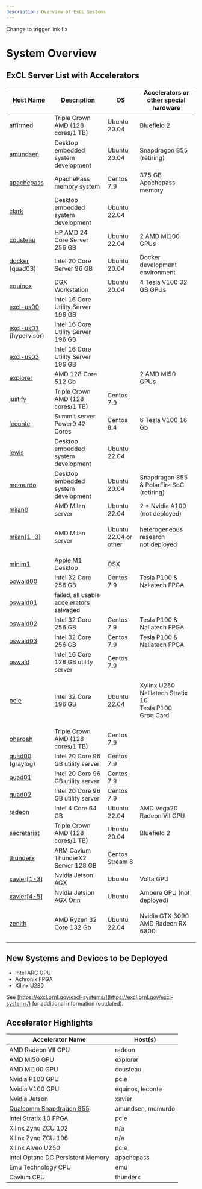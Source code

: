 ```yaml
---
description: Overview of ExCL Systems
---
```


Change to trigger link fix

# System Overview

## ExCL Server List with Accelerators

| Host Name                            | Description                              | OS                    | Accelerators or other special hardware                                 |
| ------------------------------------ | ---------------------------------------- | --------------------- | ---------------------------------------------------------------------- |
| [affirmed](affirmed.md)              | Triple Crown AMD (128 cores/1 TB)        | Ubuntu 20.04          | Bluefield 2                                                            |
| [amundsen](amundsen.md)              | Desktop embedded system development      | Ubuntu 20.04          | Snapdragon 855 (retiring)                                              |
| [apachepass](apachepass.md)          | ApachePass memory system                 | Centos 7.9            | 375 GB Apachepass memory                                               |
| [clark](clark.md)                    | Desktop embedded system development      | Ubuntu 22.04          |                                                                        |
| [cousteau](cousteau.md)              | HP AMD 24 Core Server 256 GB             | Ubuntu 22.04          | 2 AMD MI100 GPUs                                                       |
| [docker](docker.md) (quad03)         | Intel 20 Core Server 96 GB               | Ubuntu 20.04          | Docker development environment                                         |
| [equinox](equinox.md)                | DGX Workstation                          | Ubuntu 20.04          | 4 Tesla V100 32 GB GPUs                                                |
| [excl-us00](excl-us.md)              | Intel 16 Core Utility Server 196 GB      |                       |                                                                        |
| [excl-us01](excl-us.md) (hypervisor) | Intel 16 Core Utility Server 196 GB      |                       |                                                                        |
| [excl-us03](excl-us.md)              | Intel 16 Core Utility Server 196 GB      |                       |                                                                        |
| [explorer](explorer.md)              | AMD 128 Core 512 Gb                      |                       | 2 AMD MI50 GPUs                                                        |
| [justify](justify.md)                | Triple Crown AMD (128 cores/1 TB)        | Centos 7.9            |                                                                        |
| [leconte](leconte.md)                | Summit server Power9 42 Cores            | Centos 8.4            | 6 Tesla V100 16 Gb                                                     |
| [lewis](lewis.md)                    | Desktop embedded system development      | Ubuntu 22.04          |                                                                        |
| [mcmurdo](mcmurdo.md)                | Desktop embedded system development      | Ubuntu 20.04          | Snapdragon 855 & PolarFire SoC (retiring)                              |
| [milan0](milan.md)                   | AMD Milan server                         | Ubuntu 22.04          | 2 \* Nvidia A100 (not deployed)                                        |
| [milan\[1-3\]](milan.md)             | AMD Milan server                         | Ubuntu 22.04 or other | <p>heterogeneous research<br>not deployed</p>                          |
| [minim1](minim1.md)                  | Apple M1 Desktop                         | OSX                   |                                                                        |
| [oswald00](oswald.md)                | Intel 32 Core 256 GB                     | Centos 7.9            | Tesla P100 & Nallatech FPGA                                            |
| [oswald01](oswald.md)                | failed, all usable accelerators salvaged |                       |                                                                        |
| [oswald02](oswald.md)                | Intel 32 Core 256 GB                     | Centos 7.9            | Tesla P100 & Nallatech FPGA                                            |
| [oswald03](oswald.md)                | Intel 32 Core 256 GB                     | Centos 7.9            | Tesla P100 & Nallatech FPGA                                            |
| [oswald](oswald.md)                  | Intel 16 Core 128 GB utility server      | Centos 7.9            |                                                                        |
| [pcie](pcie.md)                      | Intel 32 Core 196 GB                     | Ubuntu 22.04          | <p>Xylinx U250<br>Nalllatech Stratix 10<br>Tesla P100<br>Groq Card</p> |
| [pharoah](pharoah.md)                | Triple Crown AMD (128 cores/1 TB)        | Centos 7.9            |                                                                        |
| [quad00](quad.md) (graylog)          | Intel 20 Core 96 GB utility server       | Centos 7.9            |                                                                        |
| [quad01](quad.md)                    | Intel 20 Core 96 GB utility server       | Centos 7.9            |                                                                        |
| [quad02](quad.md)                    | Intel 20 Core 96 GB utility server       | Centos 7.9            |                                                                        |
| [radeon](radeon.md)                  | Intel 4 Core 64 GB                       | Ubuntu 22.04          | AMD Vega20 Radeon VII GPU                                              |
| [secretariat](secretariat.md)        | Triple Crown AMD (128 cores/1 TB)        | Ubuntu 20.04          | Bluefield 2                                                            |
| [thunderx](thunderx.md)              | ARM Cavium ThunderX2 Server 128 GB       | Centos Stream 8       |                                                                        |
| [xavier\[1-3\]](xavier.md)           | Nvidia Jetson AGX                        | Ubuntu                | Volta GPU                                                              |
| [xavier\[4-5\]](xavier.md)           | Nvidia Jetsion AGX Orin                  | Ubuntu                | Ampere GPU (not deployed)                                              |
| [zenith](zenith.md)                  | AMD Ryzen 32 Core 132 Gb                 | Ubuntu 22.04          | <p>Nvidia GTX 3090<br>AMD Radeon RX 6800</p>                           |

## New Systems and Devices to be Deployed

* Intel ARC GPU
* Achronix FPGA
* Xilinx U280

See [https://excl.ornl.gov/excl-systems/](https://excl.ornl.gov/excl-systems/) for additional information (outdated).

## Accelerator Highlights

| Accelerator Name                         | Host(s)           |
| ---------------------------------------- | ----------------- |
| AMD Radeon VII GPU                       | radeon            |
| AMD MI50 GPU                             | explorer          |
| AMD MI100 GPU                            | cousteau          |
| Nvidia P100 GPU                          | pcie              |
| Nvidia V100 GPU                          | equinox, leconte  |
| Nvidia Jetson                            | xavier            |
| [Qualcomm Snapdragon 855](snapdragon.md) | amundsen, mcmurdo |
| Intel Stratix 10 FPGA                    | pcie              |
| Xilinx Zynq ZCU 102                      | n/a               |
| Xilinx Zynq ZCU 106                      | n/a               |
| Xilinx Alveo U250                        | pcie              |
| Intel Optane DC Persistent Memory        | apachepass        |
| Emu Technology CPU                       | emu               |
| Cavium CPU                               | thunderx          |
